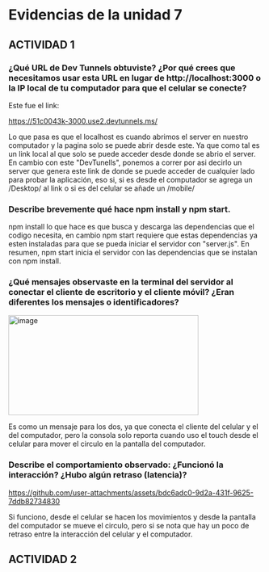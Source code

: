 
# Evidencias de la unidad 7

## ACTIVIDAD 1

### ¿Qué URL de Dev Tunnels obtuviste? ¿Por qué crees que necesitamos usar esta URL en lugar de http://localhost:3000 o la IP local de tu computador para que el celular se conecte?
Este fue el link:

https://51c0043k-3000.use2.devtunnels.ms/

Lo que pasa es que el localhost es cuando abrimos el server en nuestro computador y la pagina solo se puede abrir desde este. Ya que como tal es un link local al que solo se puede acceder desde donde se abrio el server. En cambio con este "DevTunells", ponemos a correr por asi decirlo un server que genera este link de donde se puede acceder de cualquier lado para probar la aplicación, eso si, si es desde el computador se agrega un /Desktop/ al link o si es del celular se añade un /mobile/

### Describe brevemente qué hace npm install y npm start.

npm install lo que hace es que busca y descarga las dependencias que el codigo necesita, en cambio npm start requiere que estas dependencias ya esten instaladas para que se pueda iniciar el servidor con "server.js". En resumen, npm start inicia el servidor con las dependencias que se instalan con npm install.

### ¿Qué mensajes observaste en la terminal del servidor al conectar el cliente de escritorio y el cliente móvil? ¿Eran diferentes los mensajes o identificadores?

<img width="376" height="198" alt="image" src="https://github.com/user-attachments/assets/5abf3124-7bf9-4936-90d9-f7e015db6b1d" />

Es como un mensaje para los dos, ya que conecta el cliente del celular y el del computador, pero la consola solo reporta cuando uso el touch desde el celular para mover el circulo en la pantalla del computador.

### Describe el comportamiento observado: ¿Funcionó la interacción? ¿Hubo algún retraso (latencia)?

https://github.com/user-attachments/assets/bdc6adc0-9d2a-431f-9625-7ddb82734830

Si funciono, desde el celular se hacen los movimientos y desde la pantalla del computador se mueve el circulo, pero si se nota que hay un poco de retraso entre la interacción del celular y el computador.

## ACTIVIDAD 2








